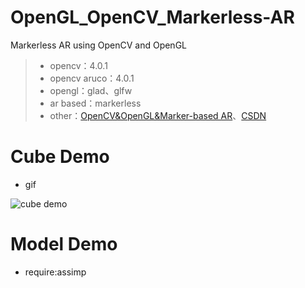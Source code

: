 # OpenGL_OpenCV_Markerless-AR
Markerless AR using OpenCV and OpenGL

> - opencv：4.0.1
> - opencv aruco：4.0.1
> - opengl：glad、glfw
> - ar based：markerless
> - other：[OpenCV&OpenGL&Marker-based AR](https://github.com/o0olele/OpenGL_OpenCV_AR)、[CSDN](https://blog.csdn.net/qq_33446100/article/details/98848510)

# Cube Demo
- gif

![cube demo](https://github.com/o0olele/OpenGL_OpenCV_Markerless-AR/blob/master/Cube%20Demo/img/cube.gif)

# Model Demo
- require:assimp

